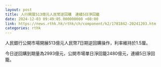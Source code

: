 ```yaml
---
layout: post
title: 人行開展513億元人民幣逆回購　連續5日淨回籠
date: 2024-12-03 09:49:05.000000000 +08:00
link: https://news.rthk.hk/rthk/ch/component/k2/1781842-20241203.htm
categories: rthk
---
```


人民銀行公開市場開展513億元人民幣7日期逆回購操作，利率維持於1.5厘。

今日逆回購到期量為2993億元，公開市場單日淨回籠2480億元，連續5日淨回籠。
